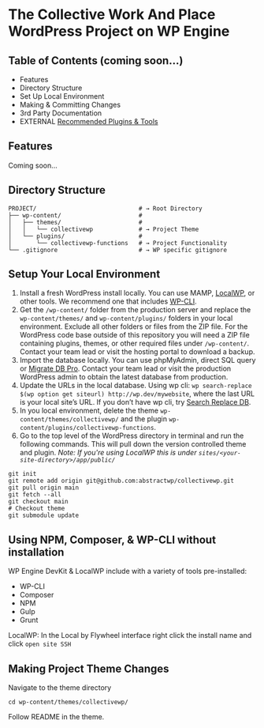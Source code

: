# The Collective Work And Place WordPress Project on WP Engine

## Table of Contents (coming soon...)

- Features
- Directory Structure
- Set Up Local Environment
- Making & Committing Changes
- 3rd Party Documentation
- EXTERNAL [Recommended Plugins & Tools](#table-of-contents-coming-soon)

## Features

Coming soon...

## Directory Structure

```shell
PROJECT/                             # → Root Directory
├── wp-content/                      #
│   ├── themes/                      #
│   │   └── collectivewp             # → Project Theme
│   └── plugins/                     #
│       └── collectivewp-functions   # → Project Functionality
└── .gitignore                       # → WP specific gitignore
```

## Setup Your Local Environment

1. Install a fresh WordPress install locally. You can use MAMP, [LocalWP](https://localbyflywheel.com/), or other tools. We recommend one that includes [WP-CLI](https://wp-cli.org/).
2. Get the `/wp-content/` folder from the production server and replace the `wp-content/themes/` and `wp-content/plugins/` folders in your local environment. Exclude all other folders or files from the ZIP file. For the WordPress code base outside of this repository you will need a ZIP file containing plugins, themes, or other required files under `/wp-content/`. Contact your team lead or visit the hosting portal to download a backup.
3. Import the database locally. You can use phpMyAdmin, direct SQL query or [Migrate DB Pro](https://deliciousbrains.com/wp-migrate-db-pro/). Contact your team lead or visit the production WordPress admin to obtain the latest database from production.
4. Update the URLs in the local database. Using wp cli: `wp search-replace $(wp option get siteurl) http://wp.dev/mywebsite`, where the last URL is your local site’s URL. If you don’t have wp cli, try [Search Replace DB](https://interconnectit.com/products/search-and-replace-for-wordpress-databases/).
5. In you local environment, delete the theme `wp-content/themes/collectivewp/` and the plugin `wp-content/plugins/collectivewp-functions`.
6. Go to the top level of the WordPress directory in terminal and run the following commands. This will pull down the version controlled theme and plugin. *Note: If you're using LocalWP this is under `sites/<your-site-directory>/app/public/`*

```shell
git init
git remote add origin git@github.com:abstractwp/collectivewp.git
git pull origin main
git fetch --all
git checkout main
# Checkout theme
git submodule update
```

## Using NPM, Composer, & WP-CLI without installation

WP Engine DevKit & LocalWP include with a variety of tools pre-installed:

- WP-CLI
- Composer
- NPM
- Gulp
- Grunt

LocalWP: In the Local by Flywheel interface right click the install name and click `open site SSH`

## Making Project Theme Changes

Navigate to the theme directory

```shell
cd wp-content/themes/collectivewp/
```
Follow README in the theme.

